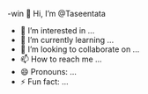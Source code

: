 -win 👋 Hi, I’m @Taseentata
- 👀 I’m interested in ...
- 🌱 I’m currently learning ...
- 💞️ I’m looking to collaborate on ...
- 📫 How to reach me ...
- 😄 Pronouns: ...
- ⚡ Fun fact: ...

<!---
Taseentata/Taseentata is a ✨ special ✨ repository because its `README.md` (this file) appears on your GitHub profile.
You can click the Preview link to take a look at your changes.
--->

